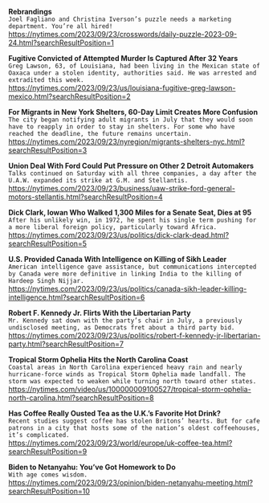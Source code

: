 **Rebrandings**\
`Joel Fagliano and Christina Iverson’s puzzle needs a marketing department. You’re all hired!`\
https://nytimes.com/2023/09/23/crosswords/daily-puzzle-2023-09-24.html?searchResultPosition=1

**Fugitive Convicted of Attempted Murder Is Captured After 32 Years**\
`Greg Lawson, 63, of Louisiana, had been living in the Mexican state of Oaxaca under a stolen identity, authorities said. He was arrested and extradited this week.`\
https://nytimes.com/2023/09/23/us/louisiana-fugitive-greg-lawson-mexico.html?searchResultPosition=2

**For Migrants in New York Shelters, 60-Day Limit Creates More Confusion**\
`The city began notifying adult migrants in July that they would soon have to reapply in order to stay in shelters. For some who have reached the deadline, the future remains uncertain.`\
https://nytimes.com/2023/09/23/nyregion/migrants-shelters-nyc.html?searchResultPosition=3

**Union Deal With Ford Could Put Pressure on Other 2 Detroit Automakers**\
`Talks continued on Saturday with all three companies, a day after the U.A.W. expanded its strike at G.M. and Stellantis.`\
https://nytimes.com/2023/09/23/business/uaw-strike-ford-general-motors-stellantis.html?searchResultPosition=4

**Dick Clark, Iowan Who Walked 1,300 Miles for a Senate Seat, Dies at 95**\
`After his unlikely win, in 1972, he spent his single term pushing for a more liberal foreign policy, particularly toward Africa.`\
https://nytimes.com/2023/09/23/us/politics/dick-clark-dead.html?searchResultPosition=5

**U.S. Provided Canada With Intelligence on Killing of Sikh Leader**\
`American intelligence gave assistance, but communications intercepted by Canada were more definitive in linking India to the killing of Hardeep Singh Nijjar.`\
https://nytimes.com/2023/09/23/us/politics/canada-sikh-leader-killing-intelligence.html?searchResultPosition=6

**Robert F. Kennedy Jr. Flirts With the Libertarian Party**\
`Mr. Kennedy sat down with the party’s chair in July, a previously undisclosed meeting, as Democrats fret about a third party bid.`\
https://nytimes.com/2023/09/23/us/politics/robert-f-kennedy-jr-libertarian-party.html?searchResultPosition=7

**Tropical Storm Ophelia Hits the North Carolina Coast**\
`Coastal areas in North Carolina experienced heavy rain and nearly hurricane-force winds as Tropical Storm Ophelia made landfall. The storm was expected to weaken while turning north toward other states.`\
https://nytimes.com/video/us/100000009100527/tropical-storm-ophelia-north-carolina.html?searchResultPosition=8

**Has Coffee Really Ousted Tea as the U.K.’s Favorite Hot Drink?**\
`Recent studies suggest coffee has stolen Britons’ hearts. But for cafe patrons in a city that hosts some of the nation’s oldest coffeehouses, it’s complicated.`\
https://nytimes.com/2023/09/23/world/europe/uk-coffee-tea.html?searchResultPosition=9

**Biden to Netanyahu: You’ve Got Homework to Do**\
`With age comes wisdom.`\
https://nytimes.com/2023/09/23/opinion/biden-netanyahu-meeting.html?searchResultPosition=10


